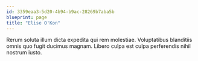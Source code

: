 ```yaml
---
id: 3359eaa3-5d20-4b94-b9ac-28269b7aba5b
blueprint: page
title: "Elise O'Kon"
---
```

Rerum soluta illum dicta expedita qui rem molestiae. Voluptatibus blanditiis omnis quo fugit ducimus magnam. Libero culpa est culpa perferendis nihil nostrum iusto.